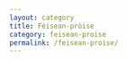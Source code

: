 ```yaml
---
layout: category
title: Fèisean-pròise
category: feisean-proise
permalink: /feisean-proise/
---
```

